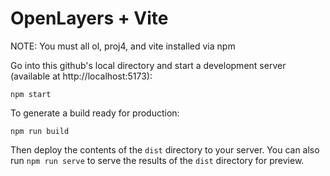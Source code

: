 # OpenLayers + Vite

NOTE: You must all ol, proj4, and vite installed via npm

Go into this github's local directory and start a development server (available at http://localhost:5173):

    npm start

To generate a build ready for production:

    npm run build

Then deploy the contents of the `dist` directory to your server. You can also run `npm run serve` to serve the results of the `dist` directory for preview.
